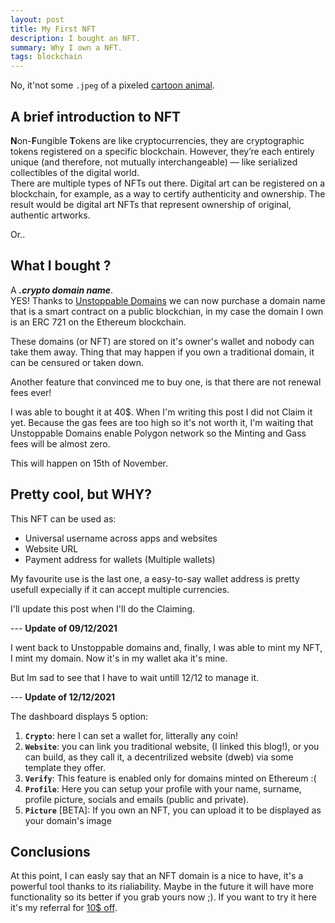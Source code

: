 ```yaml
---
layout: post
title: My First NFT
description: I bought an NFT. 
summary: Why I own a NFT.  
tags: blockchain
---
```


No, it'not some `.jpeg` of a pixeled [cartoon animal](https://opensea.io/collection/cyberkongz).

## A brief introduction to NFT

**N**on-**F**ungible **T**okens are like cryptocurrencies, they are cryptographic tokens registered on a specific blockchain. However, they’re each entirely unique (and therefore, not mutually interchangeable) — like serialized collectibles of the digital world. <br>
There are multiple types of NFTs out there. Digital art can be registered on a blockchain, for example, as a way to certify authenticity and ownership. The result would be digital art NFTs that represent ownership of original, authentic artworks.

Or..

## What I bought ?

A ***.crypto domain name***. <br>
YES! Thanks to [Unstoppable Domains](https://unstoppabledomains.com/) we can now purchase a domain name that is a smart contract on a public blockchian, in my case the domain I own is an ERC 721 on the Ethereum blockchain. 

These domains (or NFT) are stored on it's owner's wallet and nobody can take them away. 
Thing that may happen if you own a traditional domain, it can be censured or taken down.

Another feature that convinced me to buy one, is that there are not renewal fees ever!

I was able to bought it at 40$. When I'm writing this post I did not Claim it yet. Because the gas fees are too high so it's not worth it, I'm waiting that Unstoppable Domains enable Polygon network so the Minting and Gass fees will be almost zero.
 
This will happen on 15th of November.

## Pretty cool, but WHY?

This NFT can be used as:

- Universal username across apps and websites
- Website URL
- Payment address for wallets (Multiple wallets)

My favourite use is the last one, a easy-to-say wallet address is pretty usefull expecially if it can accept multiple currencies. 


I'll update this post when I'll do the Claiming.


--- **Update of 09/12/2021**

I went back to Unstoppable domains and, finally, I was able to mint my NFT, I mint my domain. Now it's in my wallet aka it's mine.

But Im sad to see that I have to wait untill 12/12 to manage it.

--- **Update of 12/12/2021**

The dashboard displays 5 option:

1. **`Crypto`**: here I can set a wallet for, litterally any coin!
2. **`Website`**: you can link you traditional website, (I linked this blog!), or you can build, as they call it, a decentrilized website (dweb) via some template they offer.
3. **`Verify`**: This feature is enabled only for domains minted on Ethereum :(
4. **`Profile`**: Here you can setup your profile with your name, surname, profile picture, socials and emails (public and private).
5. **`Picture`** [BETA]: If you own an NFT, you can upload it to be displayed as your domain's image

## Conclusions

At this point, I can easly say that an NFT domain is a nice to have, it's a powerful tool thanks to  its rialiability. Maybe in the future it will have more functionality so its better if you grab yours now ;).
If you want to try it here it's my referral for [10$ off](https://unstoppabledomains.com/?ref=97f9bc9954454aa).